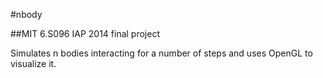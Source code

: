 #nbody

##MIT 6.S096 IAP 2014 final project

Simulates n bodies interacting for a number of steps and uses OpenGL to visualize it. 
